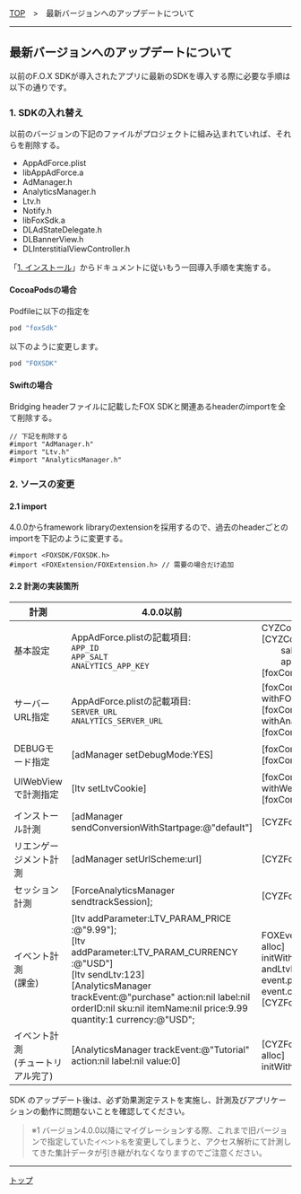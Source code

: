 [TOP](../../README.md)　>　最新バージョンへのアップデートについて

---

## 最新バージョンへのアップデートについて

以前のF.O.X SDKが導入されたアプリに最新のSDKを導入する際に必要な手順は以下の通りです。

### 1. SDKの入れ替え
以前のバージョンの下記のファイルがプロジェクトに組み込まれていれば、それらを削除する。
* AppAdForce.plist
* libAppAdForce.a
* AdManager.h
* AnalyticsManager.h
* Ltv.h
* Notify.h
* libFoxSdk.a
* DLAdStateDelegate.h
* DLBannerView.h
* DLInterstitialViewController.h

「[1. インストール](../../README.md#install_sdk)」からドキュメントに従いもう一回導入手順を実施する。

#### CocoaPodsの場合
Podfileに以下の指定を
```ruby
pod "foxSdk"
```
以下のように変更します。
```ruby
pod "FOXSDK"
```

#### Swiftの場合
Bridging headerファイルに記載したFOX SDKと関連あるheaderのimportを全て削除する。
```objc
// 下記を削除する
#import "AdManager.h"
#import "Ltv.h"
#import "AnalyticsManager.h"
```

### 2. ソースの変更
#### 2.1 import
4.0.0からframework libraryのextensionを採用するので、過去のheaderごとのimportを下記のように変更する。
```objc
#import <FOXSDK/FOXSDK.h>
#import <FOXExtension/FOXExtension.h> // 需要の場合だけ追加
```
#### 2.2 計測の実装箇所
|計測|4.0.0以前|4.0.0から|
|---|---|---|
|基本設定|AppAdForce.plistの記載項目:<br/>`APP_ID`<br/>`APP_SALT`<br/>`ANALYTICS_APP_KEY`|CYZConfig* foxConfig = [CYZConfig configWithAppId:4879<br/>&nbsp;&nbsp;&nbsp;&nbsp;&nbsp;&nbsp;&nbsp;&nbsp;salt:@"xxxxx" <br/>&nbsp;&nbsp;&nbsp;&nbsp;&nbsp;&nbsp;&nbsp;&nbsp;appKey:@"yyyyyy"];<br/>[foxConfig activate];|
|サーバーURL指定|AppAdForce.plistの記載項目:<br/>`SERVER_URL`<br/>`ANALYTICS_SERVER_URL`|[foxConfig withFOXServerURL:@"xxxxx"];<br>[foxConfig withAnalyticsServerURL:@"yyyyy"];<br>[foxConfig activate];
|DEBUGモード指定|[adManager setDebugMode:YES]|[foxConfig withDebugMode];<br>[foxConfig activate];
|UIWebViewで計測指定|[ltv setLtvCookie]|[foxConfig withWebViewTrackingEnabled];<br>[foxConfig activate];
|インストール計測|[adManager sendConversionWithStartpage:@"default"]|[CYZFox trackInstall]|
|リエンゲージメント計測|[adManager setUrlScheme:url]|[CYZFox handleOpenURL:url]|
|セッション計測|[ForceAnalyticsManager sendtrackSession];|[CYZFox trackSession]|
|イベント計測<br/>(課金)|[ltv addParameter:LTV_PARAM_PRICE :@"9.99"];<br/>[ltv addParameter:LTV_PARAM_CURRENCY :@"USD"]<br/>[ltv sendLtv:123]<br/> [AnalyticsManager trackEvent:@"purchase" action:nil label:nil orderID:nil sku:nil itemName:nil price:9.99 quantity:1 currency:@"USD";|FOXEvent* event = [[FOXEvent alloc] initWithEventName:@"purchase" andLtvId:123];<br/>event.price = 9.99;<br/>event.currency = @"USD";<br/>[CYZFox trackEvent:event];|
|イベント計測<br/>(チュートリアル完了)|[AnalyticsManager trackEvent:@"Tutorial" action:nil label:nil value:0]|[CYZFox trackEvent:[[FOXEvent alloc] initWithEventName:@"Tutorial"]];|



SDK のアップデート後は、必ず効果測定テストを実施し、計測及びアプリケーションの動作に問題ないことを確認してください。
> ※1 バージョン4.0.0以降にマイグレーションする際、これまで旧バージョンで指定していた`イベント名`を変更してしまうと、アクセス解析にて計測してきた集計データが引き継がれなくなりますのでご注意ください。

---
[トップ](../../README.md)
